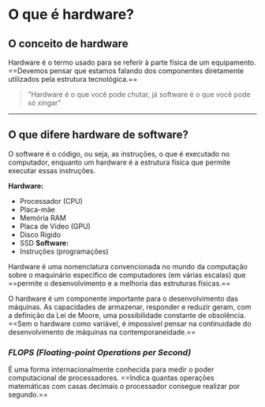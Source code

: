 # **O que é hardware?**

## O conceito de hardware

Hardware é o termo usado para se referir à parte física de um equipamento. ==Devemos pensar que estamos falando dos componentes diretamente utilizados pela estrutura tecnológica.==

> "Hardware é o que você pode chutar, já software é o que você pode só xingar"

---
## O que difere hardware de software?

O software é o código, ou seja, as instruções, o que é executado no computador, enquanto um hardware é a estrutura física que permite executar essas instruções.

**Hardware:**
- Processador (CPU)
- Placa-mãe
- Memória RAM
- Placa de Vídeo (GPU)
- Disco Rígido
- SSD
**Software:**
- Instruções (programações)

Hardware é uma nomenclatura convencionada no mundo da computação sobre o maquinário específico de computadores (em várias escalas) que ==permite o desenvolvimento e a melhoria das estruturas físicas.==

O hardware é um componente importante para o desenvolvimento das máquinas. As capacidades de armazenar, responder e reduzir geram, com a definição da Lei de Moore, uma possibilidade constante de obsolência. ==Sem o hardware como variável, é impossivel pensar na continuidade do desenvolvimento de máquinas na contemporaneidade.==

### *FLOPS (Floating-point Operations per Second)*
É uma forma internacionalmente conhecida para medir o poder computacional de processadores. ==Indica quantas operações matemáticas com casas decimais o processador consegue realizar por segundo.==